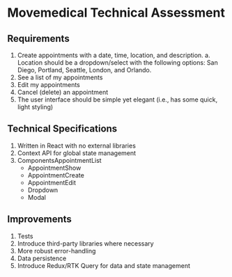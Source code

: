 # Movemedical Technical Assessment
## Requirements

1. Create appointments with a date, time, location, and description.
   a. Location should be a dropdown/select with the following options: San Diego, Portland, Seattle, London, and Orlando.
2. See a list of my appointments
3. Edit my appointments
4. Cancel (delete) an appointment
5. The user interface should be simple yet elegant (i.e., has some quick, light styling)

## Technical Specifications

1. Written in React with no external libraries
2. Context API for global state management
3. ComponentsAppointmentList
   * AppointmentShow
   * AppointmentCreate
   * AppointmentEdit
   * Dropdown
   * Modal

## Improvements
1. Tests
2. Introduce third-party libraries where necessary
3. More robust error-handling
4. Data persistence
5. Introduce Redux/RTK Query for data and state management
